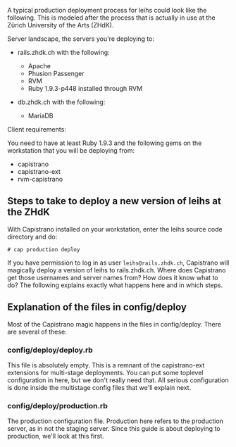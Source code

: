 A typical production deployment process for leihs could look like the following. This is modeled after the process that is actually in use at the Zürich University of the Arts (ZHdK).

Server landscape, the servers you're deploying to:

* rails.zhdk.ch with the following:
  * Apache
  * Phusion Passenger
  * RVM
  * Ruby 1.9.3-p448 installed through RVM

* db.zhdk.ch with the following:
  * MariaDB


Client requirements:

You need to have at least Ruby 1.9.3 and the following gems on the workstation that you will be deploying from:

* capistrano
* capistrano-ext
* rvm-capistrano


## Steps to take to deploy a new version of leihs at the ZHdK

With Capistrano installed on your workstation, enter the leihs source code directory and do:

    # cap production deploy

If you have permission to log in as user `leihs@rails.zhdk.ch`, Capistrano will magically deploy a version of leihs to rails.zhdk.ch. Where does Capistrano get those usernames and server names from? How does it know what to do? The following explains exactly what happens here and in which steps.


## Explanation of the files in config/deploy

Most of the Capistrano magic happens in the files in config/deploy. There are several of these:

### config/deploy/deploy.rb

This file is absolutely empty. This is a remnant of the capistrano-ext extensions for multi-stage deployments. You can put some toplevel configuration in here, but we don't really need that. All serious configuration is done inside the multistage config files that we'll explain next.


### config/deploy/production.rb

The production configuration file. Production here refers to the production server, as in not the staging server. Since this guide is about deploying to production, we'll look at this first.




